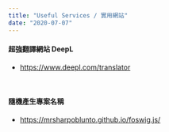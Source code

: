 ```yaml
---
title: "Useful Services / 實用網站"
date: "2020-07-07"
---
```


#### 超強翻譯網站 DeepL
* https://www.deepl.com/translator

</br>

#### 隨機產生專案名稱
* https://mrsharpoblunto.github.io/foswig.js/

</br>